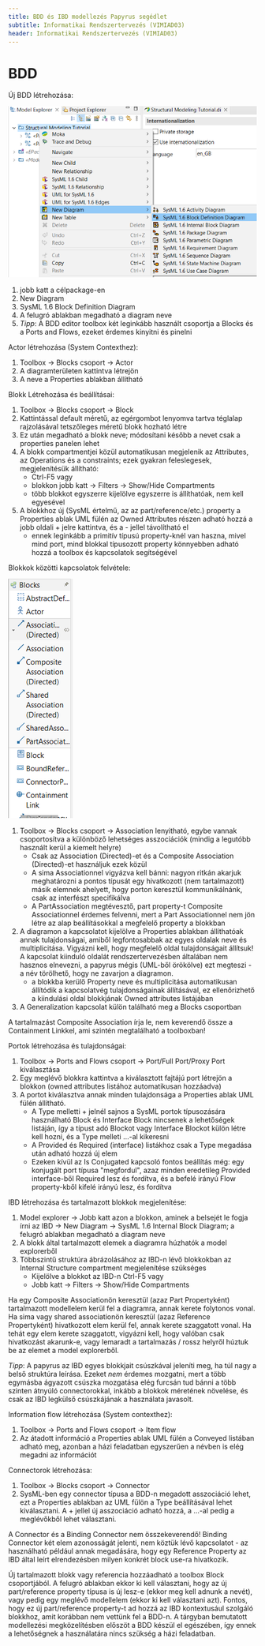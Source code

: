 ```yaml
---
title: BDD és IBD modellezés Papyrus segédlet 
subtitle: Informatikai Rendszertervezés (VIMIAD03)
header: Informatikai Rendszertervezés (VIMIAD03)
---
```


# BDD

Új BDD létrehozása:

![](figs/new_bdd_1.png)

1. jobb katt a célpackage-en
1. New Diagram
1. SysML 1.6 Block Definition Diagram
1. A felugró ablakban megadható a diagram neve
1. _Tipp_: A BDD editor toolbox két leginkább használt csoportja a Blocks és a Ports and Flows, ezeket érdemes kinyitni és pinelni

Actor létrehozása (System Contexthez):
1. Toolbox -> Blocks csoport -> Actor
1. A diagramterületen kattintva létrejön
1. A neve a Properties ablakban állítható

Blokk Létrehozása és beállításai:
1. Toolbox -> Blocks csoport -> Block
1. Kattintással default méretű, az egérgombot lenyomva tartva téglalap rajzolásával tetszőleges méretű blokk hozható létre
1. Ez után megadható a blokk neve; módosítani később a nevet csak a properties panelen lehet
1. A blokk compartmentjei közül automatikusan megjelenik az Attributes, az Operations és a constraints; ezek gyakran feleslegesek, megjelenítésük állítható: 
    - Ctrl-F5 vagy
    - blokkon jobb katt -> Filters -> Show/Hide Compartments 
    - több blokkot egyszerre kijelölve egyszerre is állíthatóak, nem kell egyesével
1. A blokkhoz új (SysML értelmű, az az part/reference/etc.) property a Properties ablak UML fülén az Owned Attributes részen adható hozzá a jobb oldali + jelre kattintva, és a - jellel távolítható el
    - ennek leginkább a primitív típusú property-knél van haszna, mivel mind port, mind blokkal típusozott property könnyebben adható hozzá a toolbox és kapcsolatok segítségével

Blokkok közötti kapcsolatok felvétele:

![](figs/bdd_toolbox_relationships.png)

1. Toolbox -> Blocks csoport -> Association lenyitható, egybe vannak csoportosítva a különböző lehetséges asszociációk (mindig a legutóbb használt kerül a kiemelt helyre)
    - Csak az Association (Directed)-et és a Composite Association (Directed)-et használjuk ezek közül
    - A sima Associationnel vigyázva kell bánni: nagyon ritkán akarjuk meghatározni a pontos típusát egy hivatkozott (nem tartalmazott) másik elemnek ahelyett, hogy porton keresztül kommunikálnánk, csak az interfészt specifikálva
    - A PartAssociation megtévesztő, part property-t Composite Associationnel érdemes felvenni, mert a Part Associationnel nem jön létre az alap beállításokkal a megfelelő property a blokkban
1. A diagramon a kapcsolatot kijelölve a Properties ablakban állíthatóak annak tulajdonságai, amiből legfontosabbak az egyes oldalak neve és multiplicitása. Vigyázni kell, hogy megfelelő oldal tulajdonságait állítsuk! A kapcsolat kiinduló oldalát rendszertervezésben általában nem hasznos elnevezni, a papyrus mégis (UML-ből örökölve) ezt megteszi - a név törölhető, hogy ne zavarjon a diagramon.
    - a blokkba kerülő Property neve és multiplicitása automatikusan állítódik a kapcsolatvég tulajdonságainak állításával, ez ellenőrizhető a kiindulási oldal blokkjának Owned attributes listájában
1. A Generalization kapcsolat külön található meg a Blocks csoportban

A tartalmazást Composite Association írja le, nem keverendő össze a Containment Linkkel, ami szintén megtalálható a toolboxban!

Portok létrehozása és tulajdonságai:
1. Toolbox -> Ports and Flows csoport -> Port/Full Port/Proxy Port kiválasztása
1. Egy meglévő blokkra kattintva a kiválasztott fajtájú port létrejön a blokkon (owned attributes listához automatikusan hozzáadva)
1. A portot kiválasztva annak minden tulajdonsága a Properties ablak UML fülén állítható.
    - A Type melletti + jelnél sajnos a SysML portok típusozására használható Block és Interface Block nincsenek a lehetőségek listáján, így a típust adó Blockot vagy Interface Blockot külön létre kell hozni, és a Type melleti ...-al kikeresni
    - A Provided és Required (interface) listákhoz csak a Type megadása után adható hozzá új elem
    - Ezeken kívül az Is Conjugated kapcsoló fontos beállítás még: egy konjugált port típusa "megfordul", azaz minden eredetileg Provided interface-ből Required lesz és fordítva, és a befelé irányú Flow property-kből kifelé irányú lesz, és fordítva

IBD létrehozása és tartalmazott blokkok megjelenítése:

1. Model explorer -> Jobb katt azon a blokkon, aminek a belsejét le fogja írni az IBD -> New Diagram -> SysML 1.6 Internal Block Diagram; a felugró ablakban megadható a diagram neve
1. A blokk által tartalmazott elemek a diagramra húzhatók a model explorerből
1. Többszintű struktúra ábrázolásához az IBD-n lévő blokkokban az Internal Structure compartment megjelenítése szükséges
    - Kijelölve a blokkot az IBD-n Ctrl-F5 vagy
    - Jobb katt -> Filters -> Show/Hide Compartments

Ha egy Composite Associationön keresztül (azaz Part Propertyként) tartalmazott modellelem kerül fel a diagramra, annak kerete folytonos vonal. Ha sima vagy shared associationön keresztül (azaz Reference Propertyként) hivatkozott elem kerül fel, annak kerete szaggatott vonal. Ha tehát egy elem kerete szaggatott, vigyázni kell, hogy valóban csak hivatkozást akarunk-e, vagy lemaradt a tartalmazás / rossz helyről húztuk be az elemet a model explorerből.

_Tipp_: A papyrus az IBD egyes blokkjait csúszkával jeleníti meg, ha túl nagy a belső struktúra leírása. Ezeket _nem_ érdemes mozgatni, mert a több egymásba ágyazott csúszka mozgatása elég furcsán tud bánni a több szinten átnyúló connectorokkal, inkább a blokkok méretének növelése, és csak az IBD legkülső csúszkájának a használata javasolt.

Information flow létrehozása (System contexthez):
1. Toolbox -> Ports and Flows csoport -> Item flow
1. Az átadott információ a Properties ablak UML fülén a Conveyed listában adható meg, azonban a házi feladatban egyszerűen a névben is elég megadni az információt 

Connectorok létrehozása:
1. Toolbox -> Blocks csoport -> Connector
1. SysML-ben egy connector típusa a BDD-n megadott asszociáció lehet, ezt a Properties ablakban az UML fülön a Type beállításával lehet kiválasztani. A + jellel új asszociáció adható hozzá, a ...-al pedig a meglévőkből lehet választani.

A Connector és a Binding Connector nem összekeverendő! Binding Connector két elem azonosságát jelenti, nem köztük lévő kapcsolatot - az használható például annak megadására, hogy egy Reference Property az IBD által leírt elrendezésben milyen konkrét block use-ra hivatkozik.

Új tartalmazott blokk vagy referencia hozzáadható a toolbox Block csoportjából. A felugró ablakban ekkor ki kell választani, hogy az új part/reference property típusa is új lesz-e (ekkor meg kell adnunk a nevét), vagy pedig egy meglévő modellelem (ekkor ki kell választani azt). Fontos, hogy ez új part/reference property-t ad hozzá az IBD kontextusául szolgáló blokkhoz, amit korábban nem vettünk fel a BDD-n. A tárgyban bemutatott modellezési megközelítésben előszöt a BDD készül el egészében, így ennek a lehetőségnek a használatára nincs szükség a házi feladatban. 